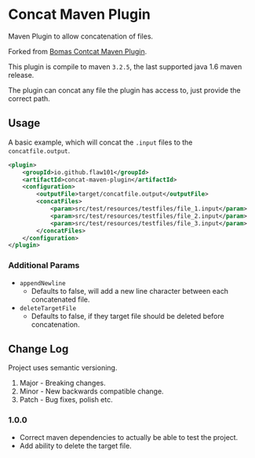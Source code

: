 # Concat Maven Plugin #

Maven Plugin to allow concatenation of files.

Forked from [Bomas Contcat Maven Plugin](https://github.com/bomas/concat-maven-plugin "https://github.com/bomas/concat-maven-plugin").

This plugin is compile to maven `3.2.5`, the last supported java 1.6 maven release.

The plugin can concat any file the plugin has access to, just provide the correct path.

## Usage ##

A basic example, which will concat the `.input` files to the `concatfile.output`.

```xml
<plugin>
    <groupId>io.github.flaw101</groupId>
    <artifactId>concat-maven-plugin</artifactId>
    <configuration>
        <outputFile>target/concatfile.output</outputFile>
        <concatFiles>
            <param>src/test/resources/testfiles/file_1.input</param>
            <param>src/test/resources/testfiles/file_2.input</param>
            <param>src/test/resources/testfiles/file_3.input</param>
        </concatFiles>
    </configuration>
</plugin>
```

### Additional Params ###

* `appendNewline`
  * Defaults to false, will add a new line character between each concatenated file.
* `deleteTargetFile`
  * Defaults to false, if they target file should be deleted before concatenation.

## Change Log ##

Project uses semantic versioning.

1. Major - Breaking changes.
1. Minor - New backwards compatible change.
1. Patch - Bug fixes, polish etc.

### 1.0.0 ###

* Correct maven dependencies to actually be able to test the project.
* Add ability to delete the target file.